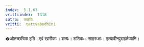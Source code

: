 ```yaml
---
index:  5.1.63
vrittiindex:  1318
sutra:  तदर्हति
vritti:  tattvabodhini 
---
```


�औतच्छत्रिक इति। एवं खारीकाः। शत्यः। शतिकः। साहरुआः। इत्यादीन्युदाहर्तव्यानि।

